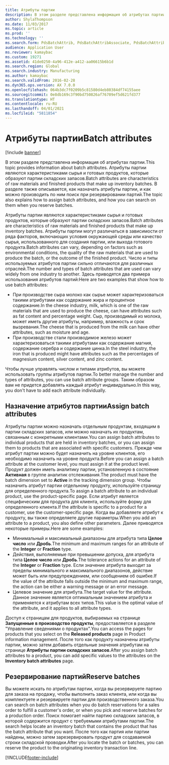 ```yaml
---
title: Атрибуты партии
description: В этом разделе представлена информация об атрибутах партии. Атрибуты партии являются характеристиками сырья и готовых продуктов, которые образуют партии складских запасов. В разделе также описывается, как назначать атрибуты партии, и как можно производить по ним поиск при резервировании партий.
author: ShylaThompson
ms.date: 11/03/2017
ms.topic: article
ms.prod: ''
ms.technology: ''
ms.search.form: PdsBatchAttrib, PdsBatchAttribAssociate, PdsBatchAttribByAttribGroup, PdsBatchAttribByItem, PdsBatchAttribByitemCustomer, PdsBatchAttribGroup, WHSBatchAttribReserve
audience: Application User
ms.reviewer: kamaybac
ms.custom: 19271
ms.assetid: 41de0250-4a96-412e-a412-aa06615b6b1d
ms.search.region: Global
ms.search.industry: Manufacturing
ms.author: kamaybac
ms.search.validFrom: 2016-02-28
ms.dyn365.ops.version: AX 7.0.0
ms.openlocfilehash: 064b3dc7f0209b5c81580d4eb80384df74155aee
ms.sourcegitcommit: 0e8db169c3f90bd750826af76709ef5d621fd377
ms.translationtype: HT
ms.contentlocale: ru-RU
ms.lasthandoff: 04/01/2021
ms.locfileid: "5811854"
---
```

# <a name="batch-attributes"></a><span data-ttu-id="6cb80-105">Атрибуты партии</span><span class="sxs-lookup"><span data-stu-id="6cb80-105">Batch attributes</span></span>

[!include [banner](../includes/banner.md)]

<span data-ttu-id="6cb80-106">В этом разделе представлена информация об атрибутах партии.</span><span class="sxs-lookup"><span data-stu-id="6cb80-106">This topic provides information about batch attributes.</span></span> <span data-ttu-id="6cb80-107">Атрибуты партии являются характеристиками сырья и готовых продуктов, которые образуют партии складских запасов.</span><span class="sxs-lookup"><span data-stu-id="6cb80-107">Batch attributes are characteristics of raw materials and finished products that make up inventory batches.</span></span> <span data-ttu-id="6cb80-108">В разделе также описывается, как назначать атрибуты партии, и как можно производить по ним поиск при резервировании партий.</span><span class="sxs-lookup"><span data-stu-id="6cb80-108">The topic also explains how to assign batch attributes, and how you can search on them when you reserve batches.</span></span>

<span data-ttu-id="6cb80-109">Атрибуты партии являются характеристиками сырья и готовых продуктов, которые образуют партии складских запасов.</span><span class="sxs-lookup"><span data-stu-id="6cb80-109">Batch attributes are characteristics of raw materials and finished products that make up inventory batches.</span></span> <span data-ttu-id="6cb80-110">Атрибуты партии могут различаться в зависимости от ряда факторов, включающих условия окружающей среды или качество сырья, использованного для создания партии, или выхода готового продукта.</span><span class="sxs-lookup"><span data-stu-id="6cb80-110">Batch attributes can vary, depending on factors such as environmental conditions, the quality of the raw materials that are used to produce the batch, or the outcome of the finished product.</span></span> <span data-ttu-id="6cb80-111">Число и типы используемых атрибутов партии сильно отличаются для различных отраслей.</span><span class="sxs-lookup"><span data-stu-id="6cb80-111">The number and types of batch attributes that are used can vary widely from one industry to another.</span></span> <span data-ttu-id="6cb80-112">Здесь приводятся два примера использования атрибутов партий:</span><span class="sxs-lookup"><span data-stu-id="6cb80-112">Here are two examples that show how to use batch attributes:</span></span>

-   <span data-ttu-id="6cb80-113">При производстве сыра молоко как сырье может характеризоваться такими атрибутами как содержание жира и процентное содержание.</span><span class="sxs-lookup"><span data-stu-id="6cb80-113">In the cheese industry, milk, which is one of the raw materials that are used to produce the cheese, can have attributes such as fat content and percentage weight.</span></span> <span data-ttu-id="6cb80-114">Сыр, производимый из молока, может иметь другие атрибуты, например, влажность и срок вызревания.</span><span class="sxs-lookup"><span data-stu-id="6cb80-114">The cheese that is produced from the milk can have other attributes, such as moisture and age.</span></span>
-   <span data-ttu-id="6cb80-115">При производстве стали производимое железо может характеризоваться такими атрибутами как содержание магния, содержание серебра и содержание цинка.</span><span class="sxs-lookup"><span data-stu-id="6cb80-115">In the steel industry, the iron that is produced might have attributes such as the percentages of magnesium content, silver content, and zinc content.</span></span>

<span data-ttu-id="6cb80-116">Чтобы лучше управлять числом и типами атрибутов, вы можете использовать группы атрибутов партии.</span><span class="sxs-lookup"><span data-stu-id="6cb80-116">To better manage the number and types of attributes, you can use batch attribute groups.</span></span> <span data-ttu-id="6cb80-117">Таким образом вам не придется добавлять каждый атрибут индивидуально.</span><span class="sxs-lookup"><span data-stu-id="6cb80-117">In this way, you don't have to add each attribute individually.</span></span>

## <a name="assign-batch-attributes"></a><span data-ttu-id="6cb80-118">Назначение атрибутов партии</span><span class="sxs-lookup"><span data-stu-id="6cb80-118">Assign batch attributes</span></span>
<span data-ttu-id="6cb80-119">Атрибуты партии можно назначать отдельным продуктам, входящим в партии складских запасов, или можно назначать их продуктам, связанным с конкретными клиентами.</span><span class="sxs-lookup"><span data-stu-id="6cb80-119">You can assign batch attributes to individual products that are held in inventory batches, or you can assign them to products that are associated with specific customers.</span></span> <span data-ttu-id="6cb80-120">Прежде чем атрибут партии можно будет назначить на уровне клиентов, его необходимо назначить на уровне продукта.</span><span class="sxs-lookup"><span data-stu-id="6cb80-120">Before you can assign a batch attribute at the customer level, you must assign it at the product level.</span></span> <span data-ttu-id="6cb80-121">Продукт должен иметь аналитику партии, установленную в состояние **Активная** в группе аналитик отслеживания.</span><span class="sxs-lookup"><span data-stu-id="6cb80-121">The product must have the batch dimension set to **Active** in the tracking dimension group.</span></span> <span data-ttu-id="6cb80-122">Чтобы назначить атрибут партии отдельному продукту, используйте страницу для определенного продукта.</span><span class="sxs-lookup"><span data-stu-id="6cb80-122">To assign a batch attribute to an individual product, use the product-specific page.</span></span> <span data-ttu-id="6cb80-123">Если атрибут является специфическим для продукта для клиента, используйте форму для определенного клиента.</span><span class="sxs-lookup"><span data-stu-id="6cb80-123">If the attribute is specific to a product for a customer, use the customer-specific page.</span></span> <span data-ttu-id="6cb80-124">Когда вы добавляете атрибут к продукту, вы также определяете другие параметры.</span><span class="sxs-lookup"><span data-stu-id="6cb80-124">When you add an attribute to a product, you also define other parameters.</span></span> <span data-ttu-id="6cb80-125">Далее приводятся некоторые примеры.</span><span class="sxs-lookup"><span data-stu-id="6cb80-125">Here are some examples:</span></span>

-   <span data-ttu-id="6cb80-126">Минимальный и максимальный диапазоны для атрибута типа **Целое число** или **Дробь**.</span><span class="sxs-lookup"><span data-stu-id="6cb80-126">The minimum and maximum ranges for an attribute of the **Integer** or **Fraction** type.</span></span>
-   <span data-ttu-id="6cb80-127">Действия, выполняемые при превышении допуска, для атрибута типа **Целое число** или **Дробь**.</span><span class="sxs-lookup"><span data-stu-id="6cb80-127">The tolerance actions for an attribute of the **Integer** or **Fraction** type.</span></span> <span data-ttu-id="6cb80-128">Если значение атрибута выходит за пределы минимального и максимального диапазонов, действие может быть или предупреждением, или сообщением об ошибке.</span><span class="sxs-lookup"><span data-stu-id="6cb80-128">If the value of the attribute falls outside the minimum and maximum range, the action can be either a warning message or an error message.</span></span>
-   <span data-ttu-id="6cb80-129">Целевое значение для атрибута.</span><span class="sxs-lookup"><span data-stu-id="6cb80-129">The target value for the attribute.</span></span> <span data-ttu-id="6cb80-130">Данное значение является оптимальным значением атрибута и применяется к атрибутам всех типов.</span><span class="sxs-lookup"><span data-stu-id="6cb80-130">This value is the optimal value of the attribute, and it applies to all attribute types.</span></span>

<span data-ttu-id="6cb80-131">Доступ к страницам для продуктов, выбираемых на странице **Запущенные в производство продукты**, предоставляется в разделе "Управление сведениями о продуктах".</span><span class="sxs-lookup"><span data-stu-id="6cb80-131">You can access the pages for products that you select on the **Released products** page in Product information management.</span></span> <span data-ttu-id="6cb80-132">После того как продукту назначены атрибуты партии, можно затем добавить отдельные значения атрибутам на странице **Атрибуты партии складских запасов**.</span><span class="sxs-lookup"><span data-stu-id="6cb80-132">After you assign batch attributes to a product, you can add specific values to the attributes on the **Inventory batch attributes** page.</span></span>

## <a name="reserve-batches"></a><span data-ttu-id="6cb80-133">Резервирование партий</span><span class="sxs-lookup"><span data-stu-id="6cb80-133">Reserve batches</span></span>
<span data-ttu-id="6cb80-134">Вы можете искать по атрибутам партии, когда вы резервируете партию для заказа на продажу, чтобы выполнить заказ клиента, или когда вы комплектуете и резервируете партии для производственного заказа.</span><span class="sxs-lookup"><span data-stu-id="6cb80-134">You can search on batch attributes when you do batch reservations for a sales order to fulfill a customer's order, or when you pick and reserve batches for a production order.</span></span> <span data-ttu-id="6cb80-135">Поиск помогает найти партию складских запасов, в которой содержится продукт с требуемыми атрибутами партии.</span><span class="sxs-lookup"><span data-stu-id="6cb80-135">The search helps locate an inventory batch that contains the product that has the batch attribute that you want.</span></span> <span data-ttu-id="6cb80-136">После того как партия или партии найдены, можно затем зарезервировать продукт для создаваемой строки складской проводки.</span><span class="sxs-lookup"><span data-stu-id="6cb80-136">After you locate the batch or batches, you can reserve the product to the originating inventory transaction line.</span></span>





[!INCLUDE[footer-include](../../includes/footer-banner.md)]